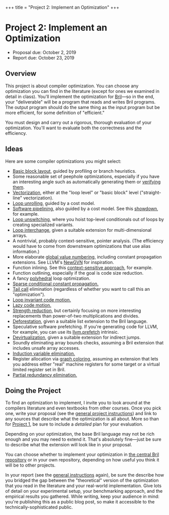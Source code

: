 +++
title = "Project 2: Implement an Optimization"
+++
# Project 2: Implement an Optimization

- Proposal due: October 2, 2019
- Report due: October 23, 2019


## Overview

This project is about compiler optimization.
You can choose any optimization you can find in the literature (except for ones we examined in detail in class).
You'll implement the optimization for [Bril][]—so in the end, your "deliverable" will be a program that reads and writes Bril programs.
The output program should do the same thing as the input program but be more efficient, for some definition of "efficient."

You must design and carry out a rigorous, thorough evaluation of your optimization.
You'll want to evaluate both the correctness and the efficiency.

[bril]: https://github.com/sampsyo/bril


## Ideas

Here are some compiler optimizations you might select:

* [Basic block layout](http://portal.acm.org/citation.cfm?id=93550), guided by profiling or branch heuristics.
* Some reasonable set of peephole optimizations, especially if you have an interesting angle such as automatically generating them or [verifying them](https://www.cs.utah.edu/~regehr/papers/pldi15.pdf).
* [Vectorization](https://en.wikipedia.org/wiki/Automatic_vectorization), either at the "loop level" or "basic block" level ("straight-line" vectorization).
* [Loop unrolling](https://en.wikipedia.org/wiki/Loop_unrolling), guided by a cost model.
* [Software pipelining](https://en.wikipedia.org/wiki/Software_pipelining), also guided by a cost model. See this [showdown](http://dl.acm.org/citation.cfm?id=231385), for example.
* [Loop unswitching](https://en.wikipedia.org/wiki/Loop_unswitching), where you hoist top-level conditionals out of loops by creating specialized variants.
* [Loop interchange](https://en.wikipedia.org/wiki/Loop_interchange), given a suitable extension for multi-dimensional arrays.
* A nontrivial, probably context-sensitive, pointer analysis. (The efficiency would have to come from downstream optimizations that use alias information.)
* More elaborate [global value numbering](http://citeseerx.ist.psu.edu/viewdoc/download?doi=10.1.1.36.8877&rep=rep1&type=pdf), including constant propagation extensions. See LLVM's [NewGVN](http://llvm.org/doxygen/NewGVN_8cpp.html) for inspiration.
* Function inlining. See this [context-sensitive approach](https://dl.acm.org/citation.cfm?id=776261.776289), for example.
* Function outlining, especially if the goal is code size reduction.
* A fancy [polyhedral](https://polyhedral.info) loop optimization.
* [Sparse conditional constant propagation.](https://dl.acm.org/citation.cfm?id=103136)
* [Tail call](https://en.wikipedia.org/wiki/Tail_call) elimination (regardless of whether you want to call this an "optimization").
* [Loop invariant code motion.](https://en.wikipedia.org/wiki/Loop-invariant_code_motion)
* [Lazy code motion.](https://dl.acm.org/citation.cfm?id=143095.143136)
* [Strength reduction](https://en.wikipedia.org/wiki/Strength_reduction), but certainly focusing on more interesting replacements than power-of-two multiplications and divides.
* [Deforestation](https://www.microsoft.com/en-us/research/wp-content/uploads/2016/07/deforestation-short-cut.pdf), given a suitable list extension to the Bril language.
* Speculative software prefetching. If you're generating code for LLVM, for example, you can use its [llvm.prefetch](https://llvm.org/docs/LangRef.html#llvm-prefetch-intrinsic) intrinsic.
* [Devirtualization](http://blog.llvm.org/2017/03/devirtualization-in-llvm-and-clang.html), given a suitable extension for indirect jumps.
* Soundly eliminating array bounds checks, assuming a Bril extension that includes unsafe array accesses.
* [Induction variable elimination.](https://www.cs.cmu.edu/~15745/lectures/L8-Induction-Variables.pdf)
* Register allocation via [graph coloring](https://dl.acm.org/citation.cfm?id=177575), assuming an extension that lets you address either "real" machine registers for some target or a virtual limited register set in Bril.
* [Partial redundancy elimination.](https://en.wikipedia.org/wiki/Partial_redundancy_elimination)


## Doing the Project

To find an optimization to implement, I invite you to look around at the compilers literature and even textbooks from other courses.
Once you pick one, write your proposal (see the [general project instructions][project]) and link to any sources that describe what the optimization is all about.
More so than for [Project 1][p1], be sure to include a *detailed* plan for your evaluation.

Depending on your optimization, the base Bril language may not be rich enough and you may need to extend it.
That's absolutely fine—just be sure to describe what the extension will look like in your proposal.

You can choose whether to implement your optimization in [the central Bril repository][bril] or in your own repository, depending on how useful you think it will be to other projects.

In your report (see the [general instructions][project] again), be sure the describe how you bridged the gap between the "theoretical" version of the optimization that you read in the literature and your real-world implementation.
Give lots of detail on your experimental setup, your benchmarking approach, and the empirical results you gathered.
While writing, keep your audience in mind: you're publishing this as a public blog post, so make it accessible to the technically-sophisticated public.

[monorepo]: https://gomonorepo.org
[pr]: https://help.github.com/en/articles/about-pull-requests
[turnt]: https://github.com/cucapra/turnt
[capra]: https://capra.cs.cornell.edu
[project]: @/project/_index.md
[p1]: @/project/1.md
